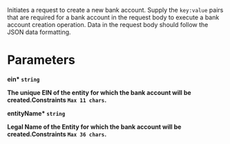 Initiates a request to create a new bank account. Supply the `key:value` pairs that are required for a bank account in the request body to execute a bank account creation operation. Data in the request body should follow the JSON data formatting.

# Parameters

<strong>ein*<strong> `string`

The unique EIN of the entity for which the bank account will be created.Constraints `Max 11 chars`.

<strong>entityName*<strong> `string`

Legal Name of the Entity for which the bank account will be created.Constraints `Max 36 chars`.